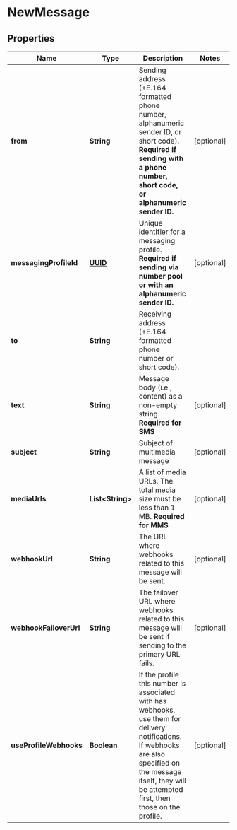 # NewMessage

## Properties
Name | Type | Description | Notes
------------ | ------------- | ------------- | -------------
**from** | **String** | Sending address (+E.164 formatted phone number, alphanumeric sender ID, or short code).  **Required if sending with a phone number, short code, or alphanumeric sender ID.**  |  [optional]
**messagingProfileId** | [**UUID**](UUID.md) | Unique identifier for a messaging profile.  **Required if sending via number pool or with an alphanumeric sender ID.**  |  [optional]
**to** | **String** | Receiving address (+E.164 formatted phone number or short code). | 
**text** | **String** | Message body (i.e., content) as a non-empty string.  **Required for SMS** |  [optional]
**subject** | **String** | Subject of multimedia message |  [optional]
**mediaUrls** | **List&lt;String&gt;** | A list of media URLs. The total media size must be less than 1 MB.  **Required for MMS** |  [optional]
**webhookUrl** | **String** | The URL where webhooks related to this message will be sent. |  [optional]
**webhookFailoverUrl** | **String** | The failover URL where webhooks related to this message will be sent if sending to the primary URL fails. |  [optional]
**useProfileWebhooks** | **Boolean** | If the profile this number is associated with has webhooks, use them for delivery notifications. If webhooks are also specified on the message itself, they will be attempted first, then those on the profile. |  [optional]

